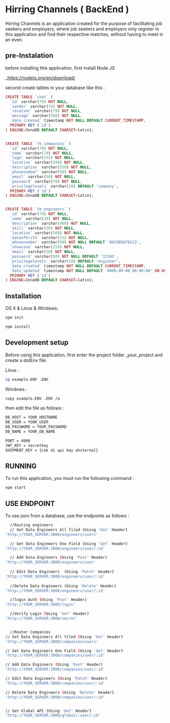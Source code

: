 # Hirring Channels ( BackEnd )

Hirring Channels is an application created for the purpose of facilitating job seekers and employers, where job seekers and employers only register in this application and find their respective matches, without having to meet in an even.


## pre-Instalation

before installing this application, first install Node JS

_https://nodejs.org/en/download/



second create tables in your database like this :
```PHP
CREATE TABLE `chat` (
  `id` varchar(79) NOT NULL,
  `sender` varchar(79) NOT NULL,
  `receiver` varchar(79) NOT NULL,
  `message` varchar(500) NOT NULL,
  `date_created` timestamp NOT NULL DEFAULT CURRENT_TIMESTAMP,
  PRIMARY KEY (`id`)
) ENGINE=InnoDB DEFAULT CHARSET=latin1;


CREATE TABLE `tb_companies` (
  `id` varchar(70) NOT NULL,
  `name` varchar(79) NOT NULL,
  `logo` varchar(255) NOT NULL,
  `location` varchar(500) NOT NULL,
  `description` varchar(550) NOT NULL,
  `phonenumber` varchar(50) NOT NULL,
  `email` varchar(50) NOT NULL,
  `password` varchar(79) NOT NULL,
  `privilegelevels` varchar(20) DEFAULT 'company',
  PRIMARY KEY (`id`)
) ENGINE=InnoDB DEFAULT CHARSET=latin1;


CREATE TABLE `tb_engineers` (
  `id` varchar(74) NOT NULL,
  `name` varchar(30) NOT NULL,
  `description` varchar(400) NOT NULL,
  `skill` varchar(30) NOT NULL,
  `location` varchar(500) NOT NULL,
  `dateofbrith` varchar(12) NOT NULL,
  `phonenumber` varchar(50) NOT NULL DEFAULT '081905678123',
  `showcase` varchar(255) NOT NULL,
  `email` varchar(50) NOT NULL,
  `password` varchar(50) NOT NULL DEFAULT '12345',
  `privilegelevels` varchar(20) DEFAULT 'engineer',
  `date_created` timestamp NOT NULL DEFAULT CURRENT_TIMESTAMP,
  `date_updated` timestamp NOT NULL DEFAULT '0000-00-00 00:00:00' ON UPDATE CURRENT_TIMESTAMP,
  PRIMARY KEY (`id`)
) ENGINE=InnoDB DEFAULT CHARSET=latin1;

```


## Installation

OS X & Linux & Windows:

```sh
npm init
```

```sh
npm install
```

## Development setup

Before using this application, first enter the project folder _your_project and create a dotEnv file:

Linux :
```sh
cp example.ENV .ENV
```

Windows :
```sh
copy example.ENV .ENV /a
```

then edit the file as follows :
```sh
DB_HOST = YOUR_HOSTNAME
DB_USER = YOUR_USER
DB_PASSWORD = YOUR_PASSWORD
DB_NAME = YOUR_DB_NAME

PORT = 4000
JWT_KEY = secretkey
SHIPMENT_KEY = {cek di api key eksternal}

```


## RUNNING

To run this application, you must run the following command :

```sh
npm start
```

## USE ENDPOINT

To use json from a database, use the endpoints as follows :

```sh
  //Routing engineers
  // Get Data Engineers All filed (Using 'Get' Header)
'http://YOUR_SERVER:3000/engineers/users'

  // Get Data Engineers One Field (Using 'Get' Header)
'http://YOUR_SERVER:3000/engineers/user/:id'

  // Add Data Enginners (Using 'Post' Header)
'http://YOUR_SERVER:3000/engineers/user'
  
  // Edit Data Engineers  (Using 'Patch' Header)
'http://YOUR_SERVER:3000/engineers/user/:id'
  
  //Delete Data Engineers (Using 'Delete' Header)
'http://YOUR_SERVER:3000/engineers/user/:id'

  //login Auth (Using 'Post' Header)
'http://YOUR_SERVER:3000/login'

  //Verify Login (Using 'Get' Header)
'http://YOUR_SERVER:3000/secret'


  //Router Companies
// Get Data Engineers All filed (Using 'Get' Header)
'http://YOUR_SERVER:3000/companies/users'

// Get Data Engineers One Field (Using 'Get' Header)
'http://YOUR_SERVER:3000/companies/user/:id'

// Add Data Enginners (Using 'Post' Header)
'http://YOUR_SERVER:3000/companies/user/:id'

// Edit Data Engineers (Using 'Patch' Header)
'http://YOUR_SERVER:3000/companies/user/:id'

// Delete Data Engineers (Using 'Delete' Header)
'http://YOUR_SERVER:3000/companies/user/:id'


// Get Global API (Using 'Get' Header)
'http://YOUR_SERVER:3000/global/:user/:id'
  
```
